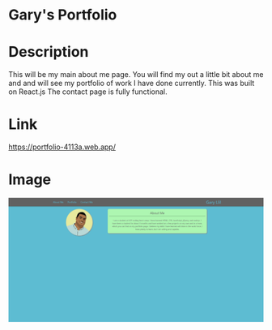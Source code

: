 # Gary's Portfolio

# Description

This will be my main about me page. You will find my out a little bit about me and and will see my portfolio of work I have done currently. This was built on React.js The contact page is fully functional.

# Link

https://portfolio-4113a.web.app/

# Image

<img src="https://github.com/gllil/main-about-me/blob/master/public/assets/UpdatedAboutMe.PNG">
